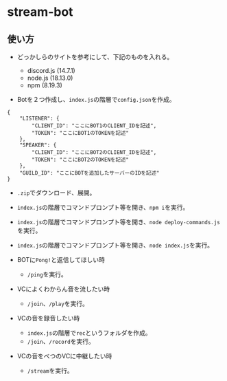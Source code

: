 # stream-bot
## 使い方
* どっかしらのサイトを参考にして、下記のものを入れる。
    - discord.js (14.7.1)
    - node.js (18.13.0)
    - npm (8.19.3)

* Botを２つ作成し、`index.js`の階層で`config.json`を作成。
```
{
    "LISTENER": {
        "CLIENT_ID": "ここにBOT1のCLIENT_IDを記述",
        "TOKEN": "ここにBOT1のTOKENを記述"
    },
    "SPEAKER": {
        "CLIENT_ID": "ここにBOT2のCLIENT_IDを記述",
        "TOKEN": "ここにBOT2のTOKENを記述"
    },
    "GUILD_ID": "ここにBOTを追加したサーバーのIDを記述"
}
```

* `.zip`でダウンロード、展開。

* `index.js`の階層でコマンドプロンプト等を開き、`npm i`を実行。

* `index.js`の階層でコマンドプロンプト等を開き、`node deploy-commands.js`を実行。

* `index.js`の階層でコマンドプロンプト等を開き、`node index.js`を実行。

* BOTに`Pong!`と返信してほしい時
    - `/ping`を実行。

* VCによくわからん音を流したい時
    - `/join`、`/play`を実行。

* VCの音を録音したい時
    - `index.js`の階層で`rec`というフォルダを作成。
    - `/join`、`/record`を実行。

* VCの音をべつのVCに中継したい時
    - `/stream`を実行。

